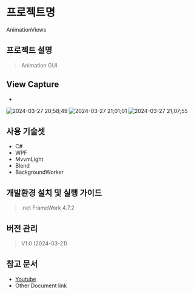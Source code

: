 # 프로젝트명 
AnimationViews
## 프로젝트 설명
> Animation GUI
## View Capture
*
![2024-03-27 20;58;49](https://github.com/Jinyunki/AinimationViews/assets/96976113/94af03be-d015-495f-a706-9765a30fd5a6) 
![2024-03-27 21;01;01](https://github.com/Jinyunki/AinimationViews/assets/96976113/ea8d5716-619c-4a76-86db-6558802e1f67)
![2024-03-27 21;07;55](https://github.com/Jinyunki/AinimationViews/assets/96976113/b65f958c-e007-4eee-9b65-870024f6ece4)
## 사용 기술셋
  * C#
  * WPF
  * MvvmLight
  * Blend
  * BackgroundWorker

## 개발환경 설치 및 실행 가이드
> .net FrameWork 4.7.2

## 버전 관리
> V1.0 (2024-03-21)

## 참고 문서
* [Youtube](https://www.youtube.com/watch?v=jussMOICCwY)
* Other Document link
